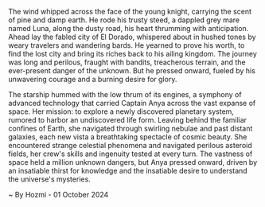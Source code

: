
The wind whipped across the face of the young knight, carrying the scent of pine and damp earth. He rode his trusty steed, a dappled grey mare named Luna, along the dusty road, his heart thrumming with anticipation. Ahead lay the fabled city of El Dorado, whispered about in hushed tones by weary travelers and wandering bards. He yearned to prove his worth, to find the lost city and bring its riches back to his ailing kingdom. The journey was long and perilous, fraught with bandits, treacherous terrain, and the ever-present danger of the unknown. But he pressed onward, fueled by his unwavering courage and a burning desire for glory. 

The starship hummed with the low thrum of its engines, a symphony of advanced technology that carried Captain Anya across the vast expanse of space. Her mission: to explore a newly discovered planetary system, rumored to harbor an undiscovered life form.  Leaving behind the familiar confines of Earth, she navigated through swirling nebulae and past distant galaxies, each new vista a breathtaking spectacle of cosmic beauty. She encountered strange celestial phenomena and navigated perilous asteroid fields, her crew's skills and ingenuity tested at every turn. The vastness of space held a million unknown dangers, but Anya pressed onward, driven by an insatiable thirst for knowledge and the insatiable desire to understand the universe's mysteries. 

~ By Hozmi - 01 October 2024
